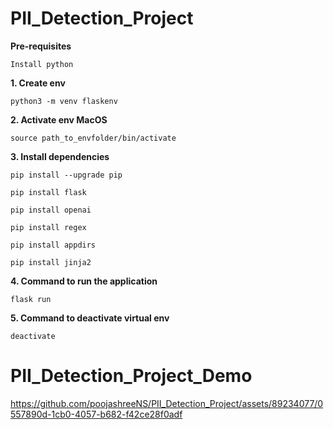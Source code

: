 # PII_Detection_Project

**Pre-requisites**
    
    Install python

**1. Create env**

    python3 -m venv flaskenv

**2. Activate env MacOS**

    source path_to_envfolder/bin/activate

**3. Install dependencies**
  
    pip install --upgrade pip
    
    pip install flask
  
    pip install openai
  
    pip install regex
  
    pip install appdirs
  
    pip install jinja2
    
**4. Command to run the application**

    flask run

**5. Command to deactivate virtual env**

    deactivate


# PII_Detection_Project_Demo


https://github.com/poojashreeNS/PII_Detection_Project/assets/89234077/0557890d-1cb0-4057-b682-f42ce28f0adf



